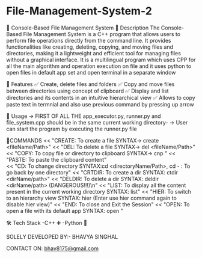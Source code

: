 # File-Management-System-2

📂 Console-Based File Management System
📝 Description
The Console-Based File Management System is a C++ program that allows users to perform file operations directly from the command line. It provides functionalities like creating, deleting, copying, and moving files and directories, making it a lightweight and efficient tool for managing files without a graphical interface.
It is a multilingual program which uses CPP for all the main algorithm and operation execution on file and it uses python to open files in default app set and open terminal in a separate window

🔹 Features
✅ Create, delete files and folders
✅ Copy and move files between directories using concept of clipboard
✅ Display and list directories and its contents in an intuitive hierarchical view
✅ Allows to copy paste text in termnial and also use previous command by pressing up arrow

🚀 Usage
-> FIRST OF ALL THE app_executor.py, runner.py and file_system.cpp should be in the same current working directory-
-> User can start the program by executing the runner.py file 

📝COMMANDS
 << "CREATE: To create a file SYNTAX-> create <fileName/Path>"
 << "DEL: To delete a file SYNTAX-> del <fileName/Path>"
 << "COPY: To copy file or directory to clipboard SYNTAX-> cnp <sourceFileName>"
 << "PASTE: To paste the clipboard content"                 
 << "CD: To change directory SYNTAX:cd <directoryName/Path>, cd - : To go back by one directory"
 << "CRTDIR: To create a dir SYNTAX: ctdir <dirName/path>"
 << "DELDIR: To delete a dir SYNTAX: deldir <dirName/path> (DANGEROUS!!!)\n"
 << "LIST: To display all the content present in the current working directory SYNTAX: list"
 << "HIER: To switch to an hierarchy view SYNTAX: hier (Enter use hier command again to disable hier view)"
 << "END: To close and Exit the Session"
 << "OPEN: To open a file with its default app SYNTAX: open <filePath>"

🛠️ Tech Stack
-C++ ➕
-Python 🐍

SOLELY DEVELOPED BY:- BHAVYA SINGHAL

CONTACT ON:
bhav8175@gmail.com
